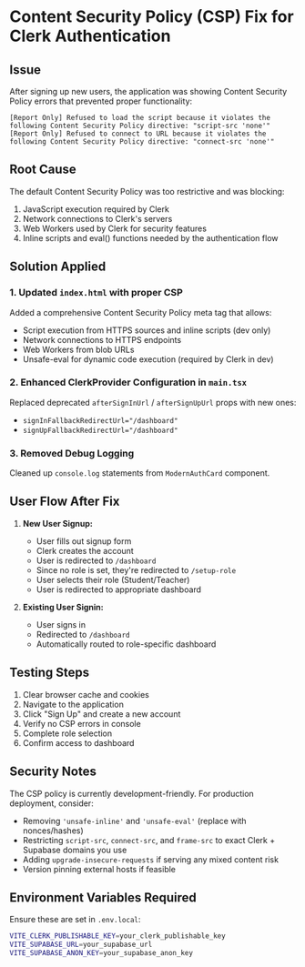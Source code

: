 # Content Security Policy (CSP) Fix for Clerk Authentication

## Issue

After signing up new users, the application was showing Content Security Policy errors that prevented proper functionality:

```text
[Report Only] Refused to load the script because it violates the following Content Security Policy directive: "script-src 'none'"
[Report Only] Refused to connect to URL because it violates the following Content Security Policy directive: "connect-src 'none'"
```

## Root Cause

The default Content Security Policy was too restrictive and was blocking:

1. JavaScript execution required by Clerk
2. Network connections to Clerk's servers
3. Web Workers used by Clerk for security features
4. Inline scripts and eval() functions needed by the authentication flow

## Solution Applied

### 1. Updated `index.html` with proper CSP

Added a comprehensive Content Security Policy meta tag that allows:

- Script execution from HTTPS sources and inline scripts (dev only)
- Network connections to HTTPS endpoints
- Web Workers from blob URLs
- Unsafe-eval for dynamic code execution (required by Clerk in dev)

### 2. Enhanced ClerkProvider Configuration in `main.tsx`

Replaced deprecated `afterSignInUrl` / `afterSignUpUrl` props with new ones:

- `signInFallbackRedirectUrl="/dashboard"`
- `signUpFallbackRedirectUrl="/dashboard"`

### 3. Removed Debug Logging

Cleaned up `console.log` statements from `ModernAuthCard` component.

## User Flow After Fix

1. **New User Signup:**
   - User fills out signup form
   - Clerk creates the account
   - User is redirected to `/dashboard`
   - Since no role is set, they're redirected to `/setup-role`
   - User selects their role (Student/Teacher)
   - User is redirected to appropriate dashboard

2. **Existing User Signin:**
   - User signs in
   - Redirected to `/dashboard`
   - Automatically routed to role-specific dashboard

## Testing Steps

1. Clear browser cache and cookies
2. Navigate to the application
3. Click "Sign Up" and create a new account
4. Verify no CSP errors in console
5. Complete role selection
6. Confirm access to dashboard

## Security Notes

The CSP policy is currently development-friendly. For production deployment, consider:

- Removing `'unsafe-inline'` and `'unsafe-eval'` (replace with nonces/hashes)
- Restricting `script-src`, `connect-src`, and `frame-src` to exact Clerk + Supabase domains you use
- Adding `upgrade-insecure-requests` if serving any mixed content risk
- Version pinning external hosts if feasible

## Environment Variables Required

Ensure these are set in `.env.local`:

```bash
VITE_CLERK_PUBLISHABLE_KEY=your_clerk_publishable_key
VITE_SUPABASE_URL=your_supabase_url
VITE_SUPABASE_ANON_KEY=your_supabase_anon_key
```
